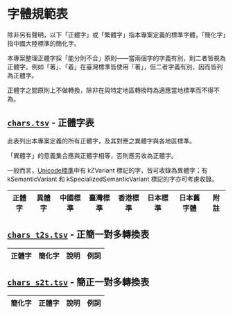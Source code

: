 # 字體規範表

除非另有聲明，以下「正體字」或「繁體字」指本專案定義的標準字體，「簡化字」指中國大陸標準的簡化字。

本專案整理正體字採「能分則不合」原則——當兩個字的字義有別，則二者皆視為正體字。例如「著」、「着」在臺灣標準皆使用「著」，但二者字義有別，因而皆列為正體字。

正體字之間原則上不做轉換，除非在與特定地區轉換時為適應當地標準而不得不為。

## [`chars.tsv`](./chars.tsv) - 正體字表

此表列出本專案定義的所有正體字，及其對應之異體字與各地區標準。

「異體字」的意義集合應與正體字相等，否則應另收為正體字。

一般而言，[Unicode標準](https://www.unicode.org/reports/tr38/index.html#N10211)中有 kZVariant 標記的字，皆可收錄為異體字；有 kSemanticVariant 和 kSpecializedSemanticVariant 標記的字亦可考慮收錄。

| 正體字 | 異體字 | 中國標準 | 臺灣標準 | 香港標準 | 日本標準 | 日本舊字體 | 附註 |
|--------|--------|----------|----------|----------|----------|------------|------|

## [`chars_t2s.tsv`](./chars_t2s.tsv) - 正簡一對多轉換表

| 正體字 | 簡化字 | 說明 | 例詞 |
|--------|--------|------|------|

## [`chars_s2t.tsv`](./chars_s2t.tsv) - 簡正一對多轉換表

| 簡化字 | 正體字 | 說明 | 例詞 |
|--------|--------|------|------|
